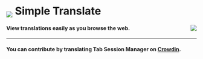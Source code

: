 # <sub><img src="/simple-translate/icons/48.png"></sub> Simple Translate

#### View translations easily as you browse the web. [<img align="right" src="https://addons.cdn.mozilla.net/static/img/addons-buttons/AMO-button_2.png">](https://addons.mozilla.org/firefox/addon/simple-translate/)

***
#### You can contribute by translating Tab Session Manager on [Crowdin](https://crowdin.com/project/simple-translate).
